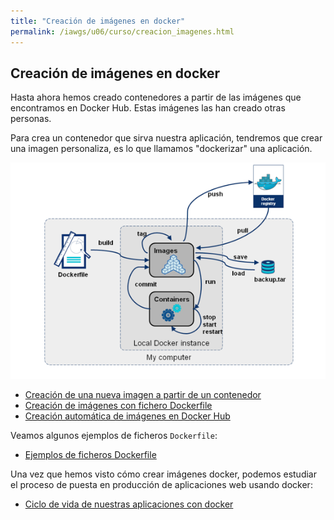 ```yaml
---
title: "Creación de imágenes en docker"
permalink: /iawgs/u06/curso/creacion_imagenes.html
---
```


## Creación de imágenes en docker

Hasta ahora hemos creado contenedores a partir de las imágenes que encontramos en Docker Hub. Estas imágenes las han creado otras personas.

Para crea un contenedor que sirva nuestra aplicación, tendremos que crear una imagen personaliza, es lo que llamamos "dockerizar" una aplicación.

![docker](img/build.png)

* [Creación de una nueva imagen a partir de un contenedor](creacion_imagenes_contenedor.html)
* [Creación de imágenes con fichero Dockerfile](creacion_imagenes_dockerfile.html)
* [Creación automática de imágenes en Docker Hub](creacion_imagenes_dockerhub.html)

Veamos algunos ejemplos de ficheros `Dockerfile`:

* [Ejemplos de ficheros Dockerfile](ejemplos_dockerfile.html)

Una vez que hemos visto cómo crear imágenes docker, podemos estudiar el proceso de puesta en producción de aplicaciones web usando docker:

* [Ciclo de vida de nuestras aplicaciones con docker](ciclo_vida.html)


